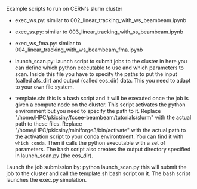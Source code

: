 Example scripts to run on CERN's slurm cluster
- exec_ws.py: similar to 002_linear_tracking_with_ws_beambeam.ipynb
- exec_ss.py: similar to 003_linear_tracking_with_ss_beambeam.ipynb
- exec_ws_fma.py: similar to 004_linear_tracking_with_ws_beambeam_fma.ipynb

- launch_scan.py: launch script to submit jobs to the cluster
in here you can define which python executable to use and
which parameters to scan. Inside this file you have to specify the paths to put the
input (called afs_dir) and output (called eos_dir) 
data. This you need to adapt to your own file system.

- template.sh: this is a bash script and it will be executed once the job is given
a compute node on the cluster. This script activates the python environment but you
need to specify the path to it. 
Replace "/home/HPC/pkicsiny/fccee-beambeam/tutorials/slurm" with the actual path
to these files.
Replace "/home/HPC/pkicsiny/miniforge3/bin/activate" with the actual path
to the activation script to your conda environtment. You can find it with `which conda`.
Then it calls the python executable with a set of parameters. The bash script also creates the output 
directory specified in launch_scan.py (the eos_dir).

Launch the job submission by:
python launch_scan.py
this will submit the job to the cluster and call the template.sh bash script on it.
The bash script launches the exec.py simulation.
